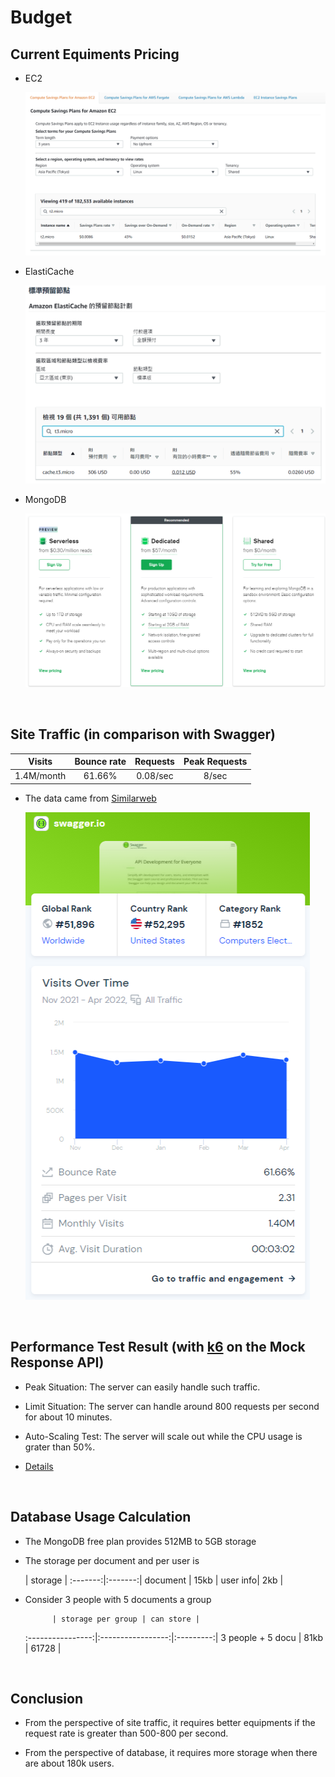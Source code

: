 # Budget

## Current Equiments Pricing

- EC2

  ![](../imgs/pricing-EC2.png)

- ElastiCache

  ![](../imgs/pricing-ElastiCache.png)

- MongoDB

  ![](../imgs/pricing-MongoDB.png)

<br />

## Site Traffic (in comparison with Swagger)

Visits     | Bounce rate | Requests | Peak Requests |
:---------:|:-----------:|:--------:|:-------------:|
1.4M/month | 61.66%      | 0.08/sec | 8/sec         |

- The data came from [Similarweb](https://www.similarweb.com/zh-tw/)

  ![](../imgs/swagger-traffic.png)

<br />

## Performance Test Result (with [k6](https://k6.io/) on the Mock Response API)

- Peak Situation: The server can easily handle such traffic.

- Limit Situation: The server can handle around 800 requests per second for about 10 minutes.

- Auto-Scaling Test: The server will scale out while the CPU usage is grater than 50%.

- [Details](./performance_test.md)

<br />

## Database Usage Calculation

- The MongoDB free plan provides 512MB to 5GB storage
- The storage per document and per user is

   | storage | 
  :-------:|:-------:|
  document | 15kb    |
  user info| 2kb    |
- Consider 3 people with 5 documents a group

            | storage per group | can store |
  :----------------:|:-----------------:|:---------:|
  3 people + 5 docu | 81kb              | 61728     |

<br />

## Conclusion

- From the perspective of site traffic, it requires better equipments if the request rate is greater than 500-800 per second.

- From the perspective of database, it requires more storage when there are about 180k users. 